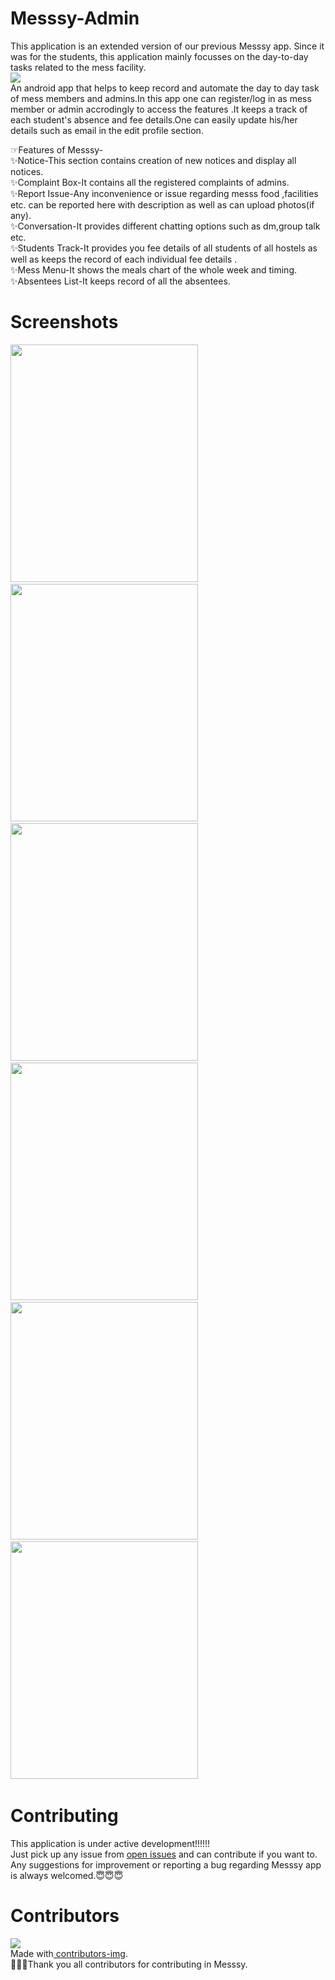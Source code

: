 # Messsy-Admin
This application is an extended version of our previous Messsy app. Since it was for the students, this application mainly focusses on the day-to-day tasks
related to the mess facility.<br>
<img src="https://github.com/hackslash-nitp/messsy/raw/master/app/src/main/res/drawable/logo.png">
<br>
An android app that helps to keep record and automate the day to day task of mess members and admins.In this app one can register/log in as mess member or admin accrodingly to access the features .It keeps a track of each student's absence and fee details.One can easily update his/her details such as email in the edit profile section.<br>

☞Features of Messsy-<br>
✨Notice-This section contains creation of new notices and display all notices.<br>
✨Complaint Box-It contains all the registered complaints of admins.<br>
✨Report Issue-Any inconvenience or issue regarding messs food ,facilities etc. can be reported here with description as well as can upload photos(if any). <br>
✨Conversation-It provides different chatting options such as dm,group talk etc.<br>
✨Students Track-It provides you fee details of all students of all hostels as well as keeps the record of each individual fee details .<br>
✨Mess Menu-It shows the meals chart of the whole week and timing.<br>
✨Absentees List-It keeps record of all the absentees.<br>

# Screenshots
<p>
  <img src="https://user-images.githubusercontent.com/76905408/132950482-0e6adc80-1846-4d34-a101-417fc765388d.png"  width="300px" height="380px">
   &nbsp;&nbsp;&nbsp;
<img src="https://user-images.githubusercontent.com/76905408/132950553-e8623c27-58e2-49ba-94ea-326dfe286969.png" width="300px" height="380px">
   &nbsp;&nbsp;&nbsp;
<img src="https://user-images.githubusercontent.com/76905408/132950585-58545295-d12f-4d8a-afff-cc0c07cc390a.png"  width="300px" height="380px">
   &nbsp;&nbsp;&nbsp;
  <img src="https://user-images.githubusercontent.com/76905408/132950296-fb589543-a1a7-429b-9151-31c430871481.png"width="300px" height="380px">
  &nbsp;&nbsp;&nbsp;
   <img src="https://user-images.githubusercontent.com/76905408/132950188-4329a55b-8d7a-4795-bc39-61b883709ebd.png" width="300px" height="380px">
   &nbsp;&nbsp;&nbsp;
  <img src="https://user-images.githubusercontent.com/76905408/132950690-1fe33ae8-5b2b-42fe-86c9-49ddf752c8a4.png " width="300px" height="380px">
   &nbsp;&nbsp;&nbsp;

</p>

# Contributing
This application is under active development!!!!!!<br>Just pick up any issue from <a href="https://github.com/issues">open issues</a> and can contribute if you want to.<br>
Any suggestions for improvement or reporting a bug regarding Messsy app is always welcomed.😇😇😇

# Contributors
<a href="https://github.com/hackslash-nitp/Messsy-Admin/graphs/contributors">
  <img src="https://contrib.rocks/image?repo=hackslash-nitp/Messsy-Admin" />
</a><br>
Made with<a href="https://contrib.rocks"> contributors-img</a>.<br>
💜💜💜Thank you all contributors for contributing in Messsy.
